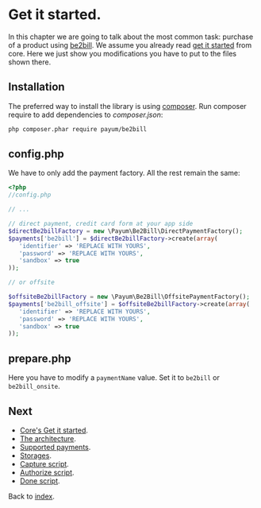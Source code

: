 # Get it started.

In this chapter we are going to talk about the most common task: purchase of a product using [be2bill](http://www.be2bill.com/).
We assume you already read [get it started](https://github.com/Payum/Payum/blob/master/src/Payum/Core/Resources/docs/get-it-started.md) from core.
Here we just show you modifications you have to put to the files shown there.

## Installation

The preferred way to install the library is using [composer](http://getcomposer.org/).
Run composer require to add dependencies to _composer.json_:

```bash
php composer.phar require payum/be2bill
```

## config.php

We have to only add the payment factory. All the rest remain the same:

```php
<?php
//config.php

// ...

// direct payment, credit card form at your app side
$directBe2billFactory = new \Payum\Be2Bill\DirectPaymentFactory();
$payments['be2bill'] = $directBe2billFactory->create(array(
   'identifier' => 'REPLACE WITH YOURS',
   'password' => 'REPLACE WITH YOURS',
   'sandbox' => true
));

// or offsite 

$offsiteBe2billFactory = new \Payum\Be2Bill\OffsitePaymentFactory();
$payments['be2bill_offsite'] = $offsiteBe2billFactory->create(array(
   'identifier' => 'REPLACE WITH YOURS',
   'password' => 'REPLACE WITH YOURS',
   'sandbox' => true
));
```

## prepare.php

Here you have to modify a `paymentName` value. Set it to `be2bill` or `be2bill_onsite`.

## Next 

* [Core's Get it started](https://github.com/Payum/Core/blob/master/Resources/docs/get-it-started.md).
* [The architecture](https://github.com/Payum/Core/blob/master/Resources/docs/the-architecture.md).
* [Supported payments](https://github.com/Payum/Core/blob/master/Resources/docs/supported-payments.md).
* [Storages](https://github.com/Payum/Core/blob/master/Resources/docs/storages.md).
* [Capture script](https://github.com/Payum/Core/blob/master/Resources/docs/capture-script.md).
* [Authorize script](https://github.com/Payum/Core/blob/master/Resources/docs/authorize-script.md).
* [Done script](https://github.com/Payum/Core/blob/master/Resources/docs/done-script.md).

Back to [index](index.md).